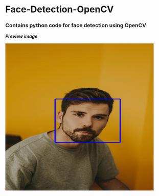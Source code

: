# Face-Detection-OpenCV
### Contains python code for face detection using OpenCV

***Preview image***

![Preview-image](user-face-detection.PNG)

